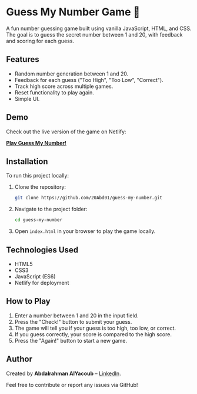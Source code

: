 # Guess My Number Game 🎲

A fun number guessing game built using vanilla JavaScript, HTML, and CSS. The goal is to guess the secret number between 1 and 20, with feedback and scoring for each guess.

## Features
- Random number generation between 1 and 20.
- Feedback for each guess ("Too High", "Too Low", "Correct").
- Track high score across multiple games.
- Reset functionality to play again.
- Simple UI.

## Demo

Check out the live version of the game on Netlify:

[**Play Guess My Number!**](https://abd-guess-my-number.netlify.app/)

## Installation

To run this project locally:

1. Clone the repository:
    ```bash
    git clone https://github.com/20Abd01/guess-my-number.git
    ```
   
2. Navigate to the project folder:
    ```bash
    cd guess-my-number
    ```

3. Open `index.html` in your browser to play the game locally.

## Technologies Used

- HTML5
- CSS3
- JavaScript (ES6)
- Netlify for deployment

## How to Play

1. Enter a number between 1 and 20 in the input field.
2. Press the "Check!" button to submit your guess.
3. The game will tell you if your guess is too high, too low, or correct.
4. If you guess correctly, your score is compared to the high score.
5. Press the "Again!" button to start a new game.

## Author

Created by **Abdalrahman AlYacoub** – [LinkedIn](https://www.linkedin.com/in/abdalrahman-al-yacoub-1642a3203/).

Feel free to contribute or report any issues via GitHub!
